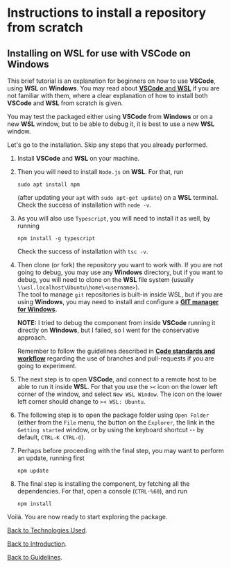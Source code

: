 # Instructions to install a repository from scratch

## Installing on **WSL** for use with **VSCode** on **Windows**
This brief tutorial is an explanation for beginners on how to use 
**VSCode**, using **WSL** on **Windows**. 
You may read about [**VSCode** and **WSL**](https://code.visualstudio.com/docs) 
if you are not familiar with them, where a clear explanation of how to 
install both **VSCode** and **WSL** from scratch is given.

You may test the packaged either using **VSCode** from **Windows** or 
on a new **WSL** window, but to be able to debug it, it is best to use a 
new **WSL** window.

Let's go to the installation. Skip any steps that you already performed.

1. Install **VSCode** and **WSL** on your machine.

2. Then you will need to install `Node.js` on **WSL**. 
   For that, run 

    ```sudo apt install npm``` 

   (after updating your `apt` with `sudo apt-get update`) on a **WSL** terminal. 
   Check the success of installation with `node -v`.

3. As you will also use `Typescript`, you will need to install it as well, by running 

   ```npm install -g typescript```

   Check the success of installation with `tsc -v`.

4. Then clone (or fork) the repository you want to work with. 
   If you are not going to debug, you may use any **Windows** directory, 
   but if you want to debug, you will need to clone on the **WSL** file 
   system (usually `\\wsl.localhost\Ubuntu\home\<username>`).   
   The tool to manage `git` repositories is built-in inside WSL, but if 
   you are using **Windows**, you may need to install and configure a 
   [**GIT manager for Windows**](https://gitforwindows.org/).

    **NOTE:** I tried to debug the component from inside **VSCode** running 
              it directly on **Windows**, but I failed, so I went for the 
              conservative approach.

   Remember to follow the guidelines described in 
   [**Code standards and workflow**](./04_Code_Standards.html) 
   regarding the use of branches and pull-requests if you are going to experiment.

5. The next step is to open **VSCode**, and connect to a remote host to be able to run it inside **WSL**. 
   For that you use the `><` icon on the lower left corner of the window, and select `New WSL Window`. 
   The icon on the lower left corner should change to `>< WSL: Ubuntu`.

6. The following step is to open the package folder using `Open Folder` (either from the `File` menu, 
   the button on the `Explorer`, the link in the `Getting started` window, or by using the keyboard 
   shortcut -- by default, `CTRL-K CTRL-O`).

7. Perhaps before proceeding with the final step, you may want to perform an update, running first 
   
   ```npm update```

8. The final step is installing the component, by fetching all the dependencies. 
   For that, open a console (`CTRL-%60`), and run 
   
   ```npm install```

Voilà. You are now ready to start exploring the package.

[Back to Technologies Used](./02_00_Technologies.html).

[Back to Introduction](./00_Introduction.html).

[Back to Guidelines](../index.html).
